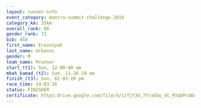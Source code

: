 ```yaml
---
layout: runner-info 
event_category: mantra-summit-challenge-2019 
category_km: 35km 
overall_rank: 86
gender_rank: 72
bib: 458
first_name: Erwinsyah
last_name: Urbanus
gender: M
team_name: Mrunner
start_(t1): Sun, 12-00-00 am
mbah_kamad_(t2): Sun, 11-26-19 am
finish_(t3): Sun, 02-03-26 pm
race_time: 14-03-26
status: FINISHER
certificate: https:drive.google.com/file/d/1zTjY3d_7YraGby_VC_RSqOPcmDe4n8WY/view?usp=sharing
---
```

